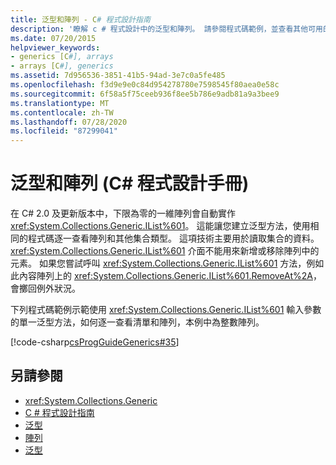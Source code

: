 ```yaml
---
title: 泛型和陣列 - C# 程式設計指南
description: '瞭解 c # 程式設計中的泛型和陣列。 請參閱程式碼範例，並查看其他可用的資源。'
ms.date: 07/20/2015
helpviewer_keywords:
- generics [C#], arrays
- arrays [C#], generics
ms.assetid: 7d956536-3851-41b5-94ad-3e7c0a5fe485
ms.openlocfilehash: f3d9e9e0c84d954278780e7598545f80aea0e58c
ms.sourcegitcommit: 6f58a5f75ceeb936f8ee5b786e9adb81a9a3bee9
ms.translationtype: MT
ms.contentlocale: zh-TW
ms.lasthandoff: 07/28/2020
ms.locfileid: "87299041"
---
```

# <a name="generics-and-arrays-c-programming-guide"></a>泛型和陣列 (C# 程式設計手冊)
在 C# 2.0 及更新版本中，下限為零的一維陣列會自動實作 <xref:System.Collections.Generic.IList%601>。 這能讓您建立泛型方法，使用相同的程式碼逐一查看陣列和其他集合類型。 這項技術主要用於讀取集合的資料。 <xref:System.Collections.Generic.IList%601> 介面不能用來新增或移除陣列中的元素。 如果您嘗試呼叫 <xref:System.Collections.Generic.IList%601> 方法，例如此內容陣列上的 <xref:System.Collections.Generic.IList%601.RemoveAt%2A>，會擲回例外狀況。  
  
 下列程式碼範例示範使用 <xref:System.Collections.Generic.IList%601> 輸入參數的單一泛型方法，如何逐一查看清單和陣列，本例中為整數陣列。  
  
 [!code-csharp[csProgGuideGenerics#35](~/samples/snippets/csharp/VS_Snippets_VBCSharp/csProgGuideGenerics/CS/Generics.cs#35)]  
  
## <a name="see-also"></a>另請參閱

- <xref:System.Collections.Generic>
- [C # 程式設計指南](../index.md)
- [泛型](./index.md)
- [陣列](../arrays/index.md)
- [泛型](../../../standard/generics/index.md)
